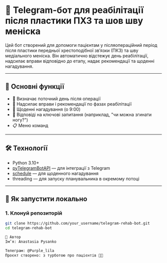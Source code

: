# 🤖 Telegram-бот для реабілітації після пластики ПХЗ та шов шву меніска

Цей бот створений для допомоги пацієнтам у післяопераційний період після пластики передньої хрестоподібної зв’язки (ПКЗ) та шву медіального меніска. Він автоматично відстежує день реабілітації, надсилає вправи відповідно до етапу, надає рекомендації та щоденні нагадування.

---

## 📌 Основні функції

- 📅 Визначає поточний день після операції
- 🦵 Надсилає вправи і рекомендації по фазах реабілітації
- 🔔 Щоденні нагадування (о 9:00)
- 🧠 Відповіді на ключові запитання (наприклад, "чи можна згинати ногу?")
- 📋 Меню команд

---

## 🛠 Технології

- Python 3.10+
- [pyTelegramBotAPI](https://github.com/eternnoir/pyTelegramBotAPI) — для інтеграції з Telegram
- [schedule](https://pypi.org/project/schedule/) — для щоденного нагадування
- threading — для запуску планувальника в окремому потоці

---

## 🚀 Як запустити локально

### 1. Клонуй репозиторій

```bash
git clone https://github.com/your_username/telegram-rehab-bot.git
cd telegram-rehab-bot

👤 Автор
Ім’я: Anastasia Pysanko

Телеграм: @Purple_lila
Проєкт створено: з турботою про пацієнтів 🧠🦵
